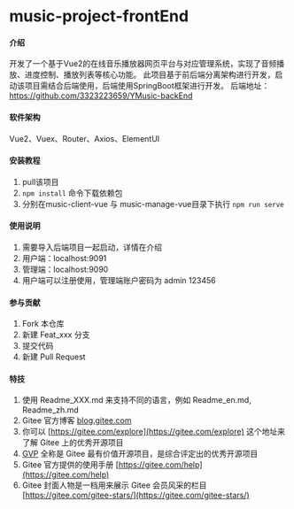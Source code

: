 # music-project-frontEnd

#### 介绍
开发了一个基于Vue2的在线音乐播放器网页平台与对应管理系统，实现了音频播放、进度控制、播放列表等核心功能。
此项目基于前后端分离架构进行开发，启动该项目需结合后端使用，后端使用SpringBoot框架进行开发。
后端地址：https://github.com/3323223659/YMusic-backEnd

#### 软件架构
Vue2、Vuex、Router、Axios、ElementUI

#### 安装教程

1.  pull该项目
2.  `npm install` 命令下载依赖包
3.  分别在music-client-vue 与 music-manage-vue目录下执行 `npm run serve`

#### 使用说明

1.  需要导入后端项目一起启动，详情在介绍
2.  用户端：localhost:9091
3.  管理端：localhost:9090
4.  用户端可以注册使用，管理端账户密码为 admin 123456

#### 参与贡献

1.  Fork 本仓库
2.  新建 Feat_xxx 分支
3.  提交代码
4.  新建 Pull Request


#### 特技

1.  使用 Readme\_XXX.md 来支持不同的语言，例如 Readme\_en.md, Readme\_zh.md
2.  Gitee 官方博客 [blog.gitee.com](https://blog.gitee.com)
3.  你可以 [https://gitee.com/explore](https://gitee.com/explore) 这个地址来了解 Gitee 上的优秀开源项目
4.  [GVP](https://gitee.com/gvp) 全称是 Gitee 最有价值开源项目，是综合评定出的优秀开源项目
5.  Gitee 官方提供的使用手册 [https://gitee.com/help](https://gitee.com/help)
6.  Gitee 封面人物是一档用来展示 Gitee 会员风采的栏目 [https://gitee.com/gitee-stars/](https://gitee.com/gitee-stars/)
